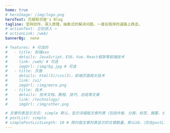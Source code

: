 ```yaml
---
home: true
# heroImage: /img/logo.png
heroText: 花椒和邻居's Blog
tagline: 坚持创作，深入原理，抽象式的解决问题。一直在程序的道路上跌走。
# actionText: 立刻进入 →
# actionLink: /web/
bannerBg:  none

# features: # 可选的
#   - title: 前端xxx
#     details: JavaScript、ES6、Vue、React框架等前端技术
#     link: /web/ # 可选
#     imgUrl: /img/bg.jpg # 可选
#   - title: 页面
#     details: html(5)/css(3)，前端页面相关技术
#     link: /ui/
#     imgUrl: /img/more.png
#   - title: 技术
#     details: 技术文档、教程、技巧、总结等文章
#     link: /technology/
#     imgUrl: /img/other.png

# 文章列表显示方式: simple 默认，显示详细版文章列表（包括作者、分类、标签、摘要、分页等）| simple => 显示简约版文章列表（仅标题和日期）| none 不显示文章列表
# postList: simple
# simplePostListLength: 10 # 简约版文章列表显示的文章数量，默认10。（仅在postList设置为simple时生效）
---
```

